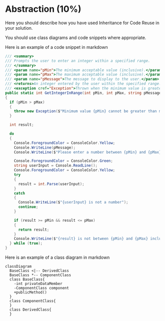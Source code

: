 # Abstraction (10%)

Here you should describe how you have used Inheritance for Code Reuse in your solution.

You should use class diagrams and code snippets where appropriate.

Here is an example of a code snippet in markdown

```cs
/// <summary>
/// Prompts the user to enter an integer within a specified range.
/// </summary>
/// <param name="pMin">The minimum acceptable value (inclusive).</param>
/// <param name="pMax">The maximum acceptable value (inclusive).</param>
/// <param name="pMessage">The message to display to the user.</param>
/// <returns>An integer entered by the user within the specified range.</returns>
/// <exception cref="Exception">Thrown when the minimum value is greater than the maximum value.</exception>
public static int GetIntegerInRange(int pMin, int pMax, string pMessage)
{
  if (pMin > pMax)
  {
    throw new Exception($"Minimum value {pMin} cannot be greater than maximum value {pMax}");
  }

  int result;

  do
  {
    Console.ForegroundColor = ConsoleColor.Yellow;
    Console.WriteLine(pMessage);
    Console.WriteLine($"Please enter a number between {pMin} and {pMax} inclusive.");

    Console.ForegroundColor = ConsoleColor.Green;
    string userInput = Console.ReadLine();
    Console.ForegroundColor = ConsoleColor.Yellow;
    try
    {
      result = int.Parse(userInput);
    }
    catch
    {
      Console.WriteLine($"{userInput} is not a number");
      continue;
    }

    if (result >= pMin && result <= pMax)
    {
      return result;
    }
    Console.WriteLine($"{result} is not between {pMin} and {pMax} inclusive.");
  } while (true);
}
```

Here is an example of a class diagram in markdown

```mermaid
classDiagram
  BaseClass <|-- DerivedClass
  BaseClass *-- ComponentClass
  class BaseClass{
    -int privateDataMember
    -ComponentClass component
    +publicMethod()
  }
  class ComponentClass{
  }
  class DerivedClass{
  }
```
